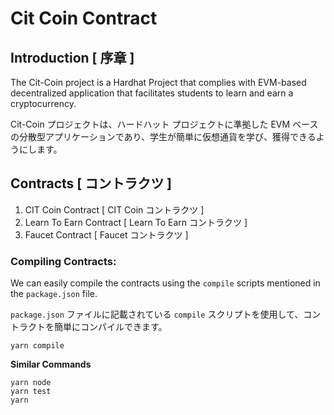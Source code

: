 # Cit Coin Contract

## Introduction [ 序章 ]

The Cit-Coin project is a Hardhat Project that complies with EVM-based decentralized application that facilitates students to learn and earn a cryptocurrency.

Cit-Coin プロジェクトは、ハードハット プロジェクトに準拠した EVM ベースの分散型アプリケーションであり、学生が簡単に仮想通貨を学び、獲得できるようにします。

## Contracts [ コントラクツ ]

1. CIT Coin Contract [ CIT Coin コントラクツ ]
2. Learn To Earn Contract [ Learn To Earn コントラクツ ]
3. Faucet Contract [ Faucet コントラクツ ]

### Compiling Contracts:

We can easily compile the contracts using the `compile` scripts mentioned in the `package.json` file.

`package.json` ファイルに記載されている `compile` スクリプトを使用して、コントラクトを簡単にコンパイルできます。

```shell
yarn compile
```

**Similar Commands**

```shell
yarn node
yarn test
yarn 
```